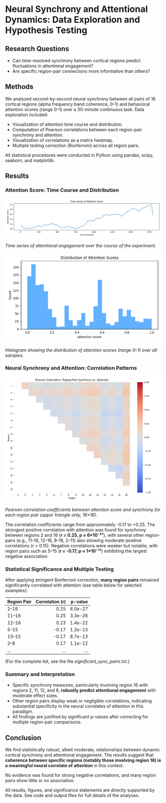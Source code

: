 # Neural Synchrony and Attentional Dynamics: Data Exploration and Hypothesis Testing

## Research Questions

- Can time-resolved synchrony between cortical regions predict fluctuations in attentional engagement?
- Are specific region-pair connections more informative than others?

## Methods

We analyzed second-by-second neural synchrony between all pairs of 16 cortical regions (alpha frequency band coherence, 0–1) and behavioral attention scores (range 0–1) over a 30-minute continuous task. Data exploration included:
- Visualization of attention time course and distribution.
- Computation of Pearson correlations between each region-pair synchrony and attention.
- Visualization of correlations as a matrix heatmap.
- Multiple testing correction (Bonferroni) across all region pairs.

All statistical procedures were conducted in Python using pandas, scipy, seaborn, and matplotlib.

## Results

### Attention Score: Time Course and Distribution

![](attention_timeseries.png)

*Time series of attentional engagement over the course of the experiment.*

![](attention_histogram.png)

*Histogram showing the distribution of attention scores (range 0–1) over all samples.*

### Neural Synchrony and Attention: Correlation Patterns

![](sync_attention_corr_heatmap.png)

*Pearson correlation coefficients between attention score and synchrony for each region pair (upper triangle only, 16×16).* 

The correlation coefficients range from approximately -0.17 to +0.25. The strongest positive correlation with attention was found for synchrony between regions 2 and 16 (**r = 0.25, p ≈ 6×10⁻²⁷**), with several other region-pairs (e.g., 11–16, 12–16, 8–16, 2–11) also showing moderate positive correlations (r > 0.15). Negative correlations were weaker but notable, with region pairs such as 5–15 (**r = -0.17, p ≈ 1×10⁻¹³**) exhibiting the largest negative association.

### Statistical Significance and Multiple Testing

After applying stringent Bonferroni correction, **many region pairs** remained significantly correlated with attention (see table below for selected examples):

| Region Pair | Correlation (r) | p-value |
|-------------|----------------:|--------:|
| 2–16        | 0.25            | 6.0e-27 |
| 11–16       | 0.25            | 3.3e-26 |
| 12–16       | 0.23            | 1.4e-22 |
| 5–15        | -0.17           | 1.2e-13 |
| 13–15       | -0.17           | 8.7e-13 |
| 2–8         | 0.17            | 1.1e-12 |
| ...         | ...             | ...     |

(For the complete list, see the file *significant_sync_pairs.txt*.)

### Summary and Interpretation

- Specific synchrony measures, particularly involving region 16 with regions 2, 11, 12, and 8, **robustly predict attentional engagement** with moderate effect sizes.
- Other region pairs display weak or negligible correlations, indicating substantial specificity in the neural correlates of attention in this paradigm.
- All findings are justified by significant p-values after correcting for multiple region-pair comparisons.

## Conclusion

We find statistically robust, albeit moderate, relationships between dynamic cortical synchrony and attentional engagement. The results suggest that **coherence between specific regions (notably those involving region 16) is a meaningful neural correlate of attention** in this context.

No evidence was found for strong negative correlations, and many region pairs show little or no association.

All results, figures, and significance statements are directly supported by the data. See code and output files for full details of the analyses.